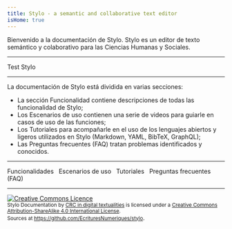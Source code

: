 ```yaml
---
title: Stylo - a semantic and collaborative text editor
isHome: true
---
```


Bienvenido a la documentación de Stylo. Stylo es un editor de texto semántico y colaborativo para las Ciencias Humanas y Sociales.

---

<link-button href="https://stylo.huma-num.fr" size="small" color="default">Test Stylo</link-button> &nbsp;

---

La documentación de Stylo está dividida en varias secciones:

- La sección Funcionalidad contiene descripciones de todas las funcionalidad de Stylo;
- Los Escenarios de uso contienen una serie de videos para guiarle en casos de uso de las funciones;
- Los Tutoriales para acompañarle en el uso de los lenguajes abiertos y ligeros utilizados en Stylo (Markdown, YAML, BibTeX, GraphQL);
- Las Preguntas frecuentes (FAQ) tratan problemas identificados y conocidos.

---

<link-button href="/es/funcionalidad" size="small" color="default">Funcionalidades</link-button> &nbsp;
<link-button href="/es/escenarios_uso" size="small" color="default">Escenarios de uso</link-button> &nbsp;
<link-button href="/es/tutoriales" size="small" color="default">Tutoriales</link-button> &nbsp;
<link-button href="/es/faq" size="small" color="default">Preguntas frecuentes (FAQ)</link-button> &nbsp;

---

<a rel="license" href="http://creativecommons.org/licenses/by-sa/4.0/"><img alt="Creative Commons Licence" style="border-width:0" src="https://i.creativecommons.org/l/by-sa/4.0/88x31.png" /></a><br /><small><span xmlns:dct="http://purl.org/dc/terms/" property="dct:title">Stylo Documentation</span> by <a xmlns:cc="http://creativecommons.org/ns#" href="http://ecrituresnumeriques.ca/" property="cc:attributionName" rel="cc:attributionURL">CRC in digital textualities</a> is licensed under a <a rel="license" href="http://creativecommons.org/licenses/by-sa/4.0/">Creative Commons Attribution-ShareAlike 4.0 International License</a>. <br />Sources at <a xmlns:dct="http://purl.org/dc/terms/" href="https://github.com/EcrituresNumeriques/stylo/tree/master/docs" rel="dct:source">https://github.com/EcrituresNumeriques/stylo</a></small>.
